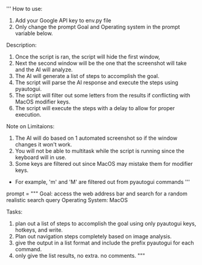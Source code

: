 '''
How to use:
1. Add your Google API key to env.py file
2. Only change the prompt Goal and Operating system in the prompt variable below.

Description:
1. Once the script is ran, the script will hide the first window,
2. Next the second window will be the one that the screenshot will take and the AI will analyze.
3. The AI will generate a list of steps to accomplish the goal.
4. The script will parse the AI response and execute the steps using pyautogui.
5. The script will filter out some letters from the results if conflicting with MacOS modifier keys.
6. The script will execute the steps with a delay to allow for proper execution.

Note on Limitaions:
1. The AI will do based on 1 automated screenshot so if the window changes it won't work.
2. You will not be able to multitask while the script is running since the keyboard will in use.
3. Some keys are filtered out since MacOS may mistake them for modifier keys.
 - For example, 'm' and 'M' are filtered out from pyautogui commands
'''

prompt = """
Goal: access the web address bar and search for a random realistic search query
Operating System: MacOS

Tasks:
1. plan out a list of steps to accomplish the goal using only pyautogui keys, hotkeys, and write.
2. Plan out navigation steps completely based on image analysis.
3. give the output in a list format and include the prefix pyautogui for each command.
4. only give the list results, no extra. no comments.
"""
